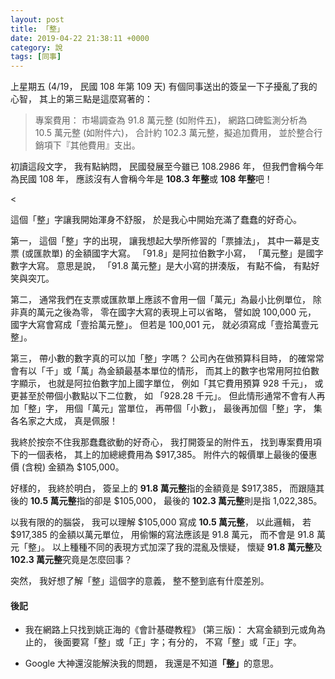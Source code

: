 ```yaml
---
layout: post
title: 「整」
date: 2019-04-22 21:38:11 +0000
category: 說
tags: [同事]
---
```


上星期五 (4/19， 民國 108 年第 109 天) 有個同事送出的簽呈一下子擾亂了我的心智，
其上的第三點是這麼寫著的：

> 專案費用： 市場調查為 91.8 萬元整 (如附件五)，
網路口碑監測分析為 10.5 萬元整 (如附件六)，
合計約 102.3 萬元整，擬追加費用，
並於整合行銷項下『其他費用』支出。

初讀這段文字，
我有點納悶，
民國發展至今雖已 108.2986 年，
但我們會稱今年為民國 108 年，
應該沒有人會稱今年是 <b>108.3 年整</b>或 <b>108 年整</b>吧！

<

這個「整」字讓我開始渾身不舒服，
於是我心中開始充滿了蠢蠢的好奇心。

第一，
這個「整」字的出現，
讓我想起大學所修習的「票據法」，
其中一幕是支票 (或匯款單) 的金額國字大寫。
「91.8」是阿拉伯數字小寫，
「萬元整」是國字數字大寫。
意思是說，
「91.8 萬元整」是大小寫的拼湊版，
有點不倫，
有點好笑與突兀。

第二，
通常我們在支票或匯款單上應該不會用一個「萬元」為最小比例單位，
除非真的萬元之後為零，
零在國字大寫的表現上可以省略，
譬如說 100,000 元，
國字大寫會寫成「壹拾萬元整」。
但若是 100,001 元，
就必須寫成「壹拾萬壹元整」。

第三，
帶小數的數字真的可以加「整」字嗎？
公司內在做預算科目時，
的確常常會有以「千」或「萬」為金額最基本單位的情形，
而其上的數字也常用阿拉伯數字顯示，
也就是阿拉伯數字加上國字單位，
例如「其它費用預算 928 千元」，
或更甚至於帶個小數點以下二位數，
如 「928.28 千元」。
但此情形通常不會有人再加「整」字，
用個「萬元」當單位，
再帶個「小數」，
最後再加個「整」字，
集各名家之大成，
真是佩服！

我終於按奈不住我那蠢蠢欲動的好奇心，
我打開簽呈的附件五，
找到專案費用項下的一個表格，
其上的加總總費用為 $917,385。
附件六的報價單上最後的優惠價 (含稅) 金額為 $105,000。

好樣的，
我終於明白，
簽呈上的 <b>91.8 萬元整</b>指的金額竟是 $917,385，
而跟隨其後的 <b>10.5 萬元整</b>指的卻是 $105,000，
最後的 <b>102.3 萬元整</b>則是指 1,022,385。

以我有限的的腦袋，
我可以理解 $105,000 寫成 <b>10.5 萬元整</b>，
以此邏輯，
若 $917,385 的金額以萬元單位，
用偷懶的寫法應該是 91.8 萬元，
而不會是 91.8 萬元「整」。
以上種種不同的表現方式加深了我的混亂及懷疑，
懷疑 <b>91.8 萬元整</b>及 <b>102.3 萬元整</b>究竟是怎麼回事？

突然，
我好想了解「整」這個字的意義，
整不整到底有什麼差別。


#### 後記

- 我在網路上只找到姚正海的《會計基礎教程》 (第三版)： 大寫金額到元或角為止的，
後面要寫「整」或「正」字；有分的，
不寫「整」或「正」字。

- Google 大神還沒能解決我的問題，
我還是不知道<b>「整」</b>的意思。
